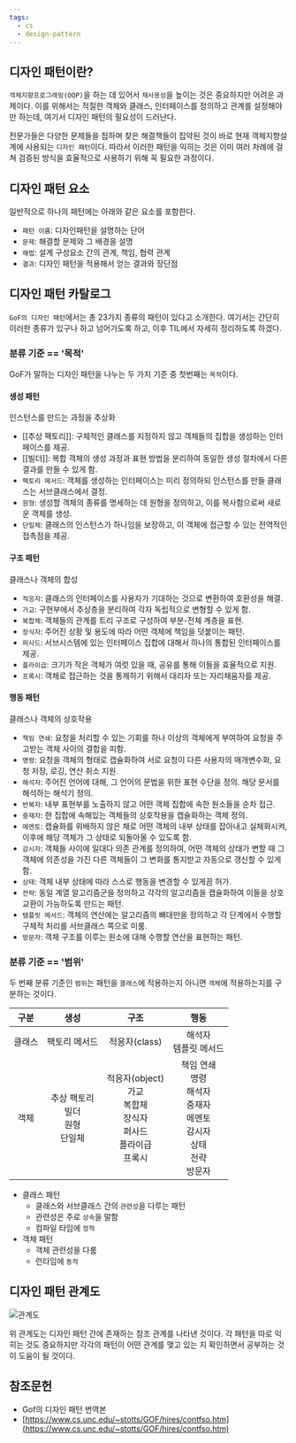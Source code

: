 ```yaml
---
tags:
  - cs
  - design-pattern
---
```


디자인 패턴이란?
---

`객체지향프로그래밍(OOP)`을 하는 데 있어서 `재사용성`을 높이는 것은 중요하지만 어려운 과제이다. 이를 위해서는 적절한 객체와 클래스, 인터페이스를 정의하고 관계를 설정해야만 하는데, 여기서 디자인 패턴의 필요성이 드러난다. 

전문가들은 다양한 문제들을 접하며 찾은 해결책들이 집약된 것이 바로 현재 객체지향설계에 사용되는 `디자인 패턴`이다. 따라서 이러한 패턴을 익히는 것은 이미 여러 차례에 걸쳐 검증된 방식을 효율적으로 사용하기 위해 꼭 필요한 과정이다.

디자인 패턴 요소
---

일반적으로 하나의 패턴에는 아래와 같은 요소를 포함한다.

- `패턴 이름`: 디자인패턴을 설명하는 단어
- `문제`: 해결할 문제와 그 배경을 설명
- `해법`: 설계 구성요소 간의 관계, 책임, 협력 관계
- `결과`: 디자인 패턴을 적용해서 얻는 결과와 장단점

디자인 패턴 카탈로그
---

`GoF의 디자인 패턴`에서는 총 23가지 종류의 패턴이 있다고 소개한다. 여기서는 간단히 이러한 종류가 있구나 하고 넘어가도록 하고, 이후 TIL에서 자세히 정리하도록 하겠다.

### 분류 기준 == '목적'

GoF가 말하는 디자인 패턴을 나누는 두 가지 기준 중 첫번째는 `목적`이다.

#### 생성 패턴

인스턴스를 만드는 과정을 추상화

- [[추상 팩토리]]: 구체적인 클래스를 지정하지 않고 객체들의 집합을 생성하는 인터페이스를 제공.
- [[빌더]]: 복합 객체의 생성 과정과 표현 방법을 분리하여 동일한 생성 절차에서 다른 결과를 만들 수 있게 함.
- `팩토리 메서드`: 객체를 생성하는 인터페이스는 미리 정의하되 인스턴스를 만들 클래스는 서브클래스에서 결정.
- `원형`: 생성할 객체의 종류를 명세하는 데 원형을 정의하고, 이를 복사함으로써 새로운 객체를 생성.
- `단일체`: 클래스의 인스턴스가 하나임을 보장하고, 이 객체에 접근할 수 있는 전역적인 접촉점을 제공.

#### 구조 패턴

클래스나 객체의 합성

- `적응자`: 클래스의 인터페이스를 사용자가 기대하는 것으로 변환하여 호환성을 해결.
- `가교`: 구현부에서 추상층을 분리하여 각자 독립적으로 변형할 수 있게 함.
- `복합체`: 객체들의 관계를 트리 구조로 구성하여 부분-전체 계층을 표현.
- `장식자`: 주어진 상황 및 용도에 따라 어떤 객체에 책임을 덧붙이는 패턴.
- `퍼사드`: 서브시스템에 있는 인터페이스 집합에 대해서 하나의 통합된 인터페이스를 제공.
- `플라이급`: 크기가 작은 객체가 여럿 있을 때, 공유를 통해 이들을 효율적으로 지원.
- `프록시`: 객체로 접근하는 것을 통제하기 위해서 대리자 또는 자리채움자를 제공.

#### 행동 패턴

클래스나 객체의 상호작용

- `책임 연쇄`: 요청을 처리할 수 있는 기회를 하나 이상의 객체에게 부여하여 요청을 주고받는 객체 사이의 결합을 피함.
- `명령`: 요청을 객체의 형태로 캡슐화하여 서로 요청이 다른 사용자의 매개변수화, 요청 저장, 로깅, 연산 취소 지원.
- `해석자`: 주어진 언어에 대해, 그 언어의 문법을 위한 표현 수단을 정의. 해당 문서를 해석하는 해석기 정의.
- `반복자`: 내부 표현부를 노출하지 않고 어떤 객체 집합에 속한 원소들을 순차 접근.
- `중재자`: 한 집합에 속해있는 객체들의 상호작용을 캡슐화하는 객체 정의.
- `메멘토`: 캡슐화를 위배하지 않은 채로 어떤 객체의 내부 상태를 잡아내고 실체화시켜, 이후에 해당 객체가 그 상태로 되돌아올 수 있도록 함.
- `감시자`: 객체들 사이에 일대다 의존 관계를 정의하여, 어떤 객체의 상태가 변할 때 그 객체에 의존성을 가진 다른 객체들이 그 변화를 통지받고 자동으로 갱신할 수 있게 함.
- `상태`: 객체 내부 상태에 따라 스스로 행동을 변경할 수 있게끔 허가.
- `전략`: 동일 계열 알고리즘군을 정의하고 각각의 알고리즘을 캡슐화하여 이들을 상호 교환이 가능하도록 만드는 패턴.
- `템플릿 메서드`: 객체의 연산에는 알고리즘의 뼈대만을 정의하고 각 단계에서 수행할 구체적 처리를 서브클래스 쪽으로 미룸.
- `방문자`: 객체 구조를 이루는 원소에 대해 수행할 연산을 표현하는 패턴.

### 분류 기준 == '범위'

두 번째 분류 기준인 `범위`는 패턴을 `클래스`에 적용하는지 아니면 `객체`에 적용하는지를 구분하는 것이다.

|구분|생성|구조|행동|
|:--:|:--:|:--:|:--:|
|클래스|팩토리 메서드|적응자(class)|해석자<br>템플릿 메서드|
|객체|추상 팩토리<br>빌더<br>원형<br>단일체|적응자(object)<br>가교<br>복합체<br>장식자<br>퍼사드<br>플라이급<br>프록시|책임 연쇄<br>명령<br>해석자<br>중재자<br>메멘토<br>감시자<br>상태<br>전략<br>방문자|

- 클래스 패턴
  - 클래스와 서브클래스 간의 `관련성`을 다루는 패턴
  - 관련성은 주로 `상속`을 말함
  - 컴파일 타임에 `정적`
- 객체 패턴
  - 객체 관련성을 다룸
  - 런타임에 `동적`
  
디자인 패턴 관계도
---

![관계도](https://www.cs.unc.edu/~stotts/GOF/hires/Pictures/bigmap.gif)

위 관계도는 디자인 패턴 간에 존재하는 참조 관계를 나타낸 것이다. 각 패턴을 따로 익히는 것도 중요하지만 각각의 패턴이 어떤 관계를 맺고 있는 지 확인하면서 공부하는 것이 도움이 될 것이다.

참조문헌
---

- Gof의 디자인 패턴 번역본
- [https://www.cs.unc.edu/~stotts/GOF/hires/contfso.htm](https://www.cs.unc.edu/~stotts/GOF/hires/contfso.htm)